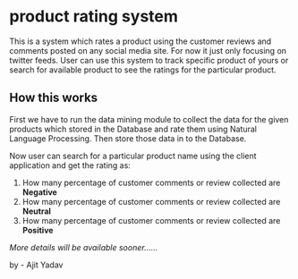 # product rating system

This is a system which rates a product using the customer reviews and comments posted on any social media site. 
For now it just only focusing on twitter feeds. User can use this system to track specific product of yours or
search for available product to see the ratings for the particular product.

## How this works

First we have to run the data mining module to collect the data for the given products which stored in the Database
and rate them using Natural Language Processing. Then store those data in to the Database.

Now user can search for a particular product name using the client application and get the rating as:

1. How many percentage of customer comments or review collected are <b>Negative</b>
2. How many percentage of customer comments or review collected are <b>Neutral</b>
3. How many percentage of customer comments or review collected are <b>Positive</b>

<i>More details will be available sooner......</i>


by - Ajit Yadav
